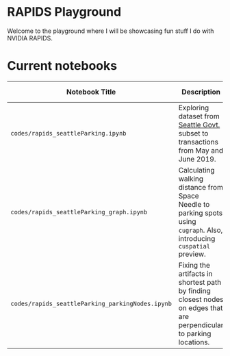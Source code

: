# RAPIDS Playground

Welcome to the playground where I will be showcasing fun stuff I do with NVIDIA RAPIDS.

# Current notebooks
|   Notebook Title         | Description    | Blog post |
|------------------------|-------------------------------------------------------------------------------------------------------------------------------------------------------------------------------------------------------------------------------|-----------------------------------------------------|
| `codes/rapids_seattleParking.ipynb` | Exploring dataset from [Seattle Govt.](https://data.seattle.gov/Transportation/2019-Paid-Parking-Occupancy-Year-to-date-/qktt-2bsy) subset to transactions from May and June 2019. | [Where should I park?](https://towardsdatascience.com/where-should-i-park-29e8da95265a) |
| `codes/rapids_seattleParking_graph.ipynb` | Calculating walking distance from Space Needle to parking spots using `cugraph`. Also, introducing `cuspatial` preview. | [Where should I walk?](https://towardsdatascience.com/where-should-i-walk-e66b26735de5) |
| `codes/rapids_seattleParking_parkingNodes.ipynb` | Fixing the artifacts in shortest path by finding closest nodes on edges that are perpendicular to parking locations. | Blog soon to follow! |

